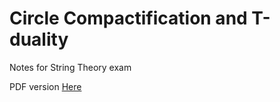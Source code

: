 # Circle Compactification and T-duality
Notes for String Theory exam

PDF version [Here](https://github.com/giancarlooancia/string-compactifications/blob/main/circle-compactifications.pdf)
